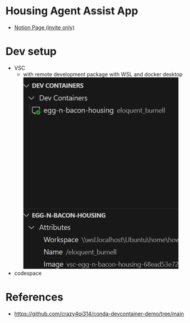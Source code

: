 # Housing Agent Assist App
- [Notion Page (invite only)](https://www.notion.so/Housing-Agents-App-0c4bdd40940542b2bcd366207428e517?pvs=4)


# Dev setup
- VSC
    - with remote development package with WSL and docker desktop
    ![alt text](image.png)
- codespace


# References
- https://github.com/crazy4pi314/conda-devcontainer-demo/tree/main